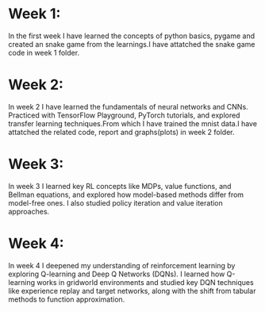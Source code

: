 # Week 1:
In the first week I have learned the concepts of python basics, pygame and created an snake game from the learnings.I have attatched the snake game code in week 1 folder.

# Week 2:
In week 2 I have learned the fundamentals of neural networks and CNNs. Practiced with TensorFlow Playground, PyTorch tutorials, and explored transfer learning techniques.From which I have trained the mnist data.I have attatched the related code, report and graphs(plots) in week 2 folder.

# Week 3:
In week 3 I learned key RL concepts like MDPs, value functions, and Bellman equations, and explored how model-based methods differ from model-free ones. I also studied policy iteration and value iteration approaches.

# Week 4:
In week 4 I deepened my understanding of reinforcement learning by exploring Q-learning and Deep Q Networks (DQNs). I learned how Q-learning works in gridworld environments and studied key DQN techniques like experience replay and target networks, along with the shift from tabular methods to function approximation.
